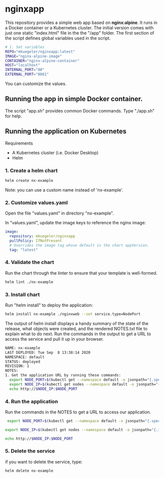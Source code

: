 # nginxapp
This repository provides a simple web app based on **nginx:alpine**.  It runs in a Docker container or a Kubernetes cluster. The initial version comes with just one static "index.html" file in the the "/app" folder. The first section of the script defines global variables used in the script.

````bash
# 1. Set variables
REPO="mkuegeler/nginxapp:latest"
IMAGE="nginx-alpine-image"
CONTAINER="nginx-alpine-container"
HOST="localhost"
INTERNAL_PORT="80"
EXTERNAL_PORT="8081"
````

You can customize the values. 

## Running the app in simple Docker container.
The script "app.sh" provides common Docker commands. Type "./app.sh" for help.

## Running the application on Kubernetes
Requirements
 - A Kubernetes cluster (i.e. Docker Desktop)
 - Helm

### 1. Create a helm chart

```bash
helm create nx-example
```
Note: you can use a custom name instead of 'nx-example'.

### 2. Customize values.yaml 
Open the file "values.yaml" in directory "nx-example".

In "values.yaml", update the image keys to reference the nginx image: 

```yaml
image:
  repository: mkuegeler/nginxapp
  pullPolicy: IfNotPresent
  # Overrides the image tag whose default is the chart appVersion.
  tag: "latest"
```

### 4. Validate the chart
 Run the chart through the linter to ensure that your template is well-formed. 

````bash
helm lint ./nx-example
````

### 3. Install chart
Run "helm install" to deploy the application:

````bash
helm install nx-example ./nginxweb --set service.type=NodePort
````

The output of helm install displays a handy summary of the state of the release, what objects were created, and the rendered NOTES.txt file to explain what to do next. Run the commands in the output to get a URL to access the service and pull it up in your browser.

````bash
NAME: nx-example
LAST DEPLOYED: Tue Sep  8 13:38:14 2020
NAMESPACE: default
STATUS: deployed
REVISION: 1
NOTES:
1. Get the application URL by running these commands:
  export NODE_PORT=$(kubectl get --namespace default -o jsonpath="{.spec.ports[0].nodePort}" services nx-example-nginxweb)
  export NODE_IP=$(kubectl get nodes --namespace default -o jsonpath="{.items[0].status.addresses[0].address}")
  echo http://$NODE_IP:$NODE_PORT
````

### 4. Run the application
 Run the commands in the NOTES to get a URL to access our application.

````bash
 export NODE_PORT=$(kubectl get --namespace default -o jsonpath="{.spec.ports[0].nodePort}" services nx-example-nginxweb)
````

````bash
export NODE_IP=$(kubectl get nodes --namespace default -o jsonpath="{.items[0].status.addresses[0].address}")
````

````bash
echo http://$NODE_IP:$NODE_PORT
````

### 5. Delete the service
if you want to delete the service, type:

````bash
helm delete nx-example
````


